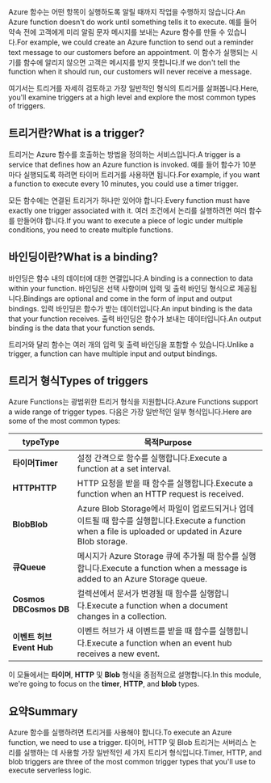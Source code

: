 <span data-ttu-id="f4b87-101">Azure 함수는 어떤 항목이 실행하도록 알릴 때까지 작업을 수행하지 않습니다.</span><span class="sxs-lookup"><span data-stu-id="f4b87-101">An Azure function doesn't do work until something tells it to execute.</span></span> <span data-ttu-id="f4b87-102">예를 들어 약속 전에 고객에게 미리 알림 문자 메시지를 보내는 Azure 함수를 만들 수 있습니다.</span><span class="sxs-lookup"><span data-stu-id="f4b87-102">For example, we could create an Azure function to send out a reminder text message to our customers before an appointment.</span></span> <span data-ttu-id="f4b87-103">이 함수가 실행되는 시기를 함수에 알리지 않으면 고객은 메시지를 받지 못합니다.</span><span class="sxs-lookup"><span data-stu-id="f4b87-103">If we don't tell the function when it should run, our customers will never receive a message.</span></span> 

<span data-ttu-id="f4b87-104">여기서는 트리거를 자세히 검토하고 가장 일반적인 형식의 트리거를 살펴봅니다.</span><span class="sxs-lookup"><span data-stu-id="f4b87-104">Here, you'll examine triggers at a high level and explore the most common types of triggers.</span></span>

## <a name="what-is-a-trigger"></a><span data-ttu-id="f4b87-105">트리거란?</span><span class="sxs-lookup"><span data-stu-id="f4b87-105">What is a trigger?</span></span>

<span data-ttu-id="f4b87-106">트리거는 Azure 함수를 호출하는 방법을 정의하는 서비스입니다.</span><span class="sxs-lookup"><span data-stu-id="f4b87-106">A trigger is a service that defines how an Azure function is invoked.</span></span> <span data-ttu-id="f4b87-107">예를 들어 함수가 10분마다 실행되도록 하려면 타이머 트리거를 사용하면 됩니다.</span><span class="sxs-lookup"><span data-stu-id="f4b87-107">For example, if you want a function to execute every 10 minutes, you could use a timer trigger.</span></span>

<span data-ttu-id="f4b87-108">모든 함수에는 연결된 트리거가 하나만 있어야 합니다.</span><span class="sxs-lookup"><span data-stu-id="f4b87-108">Every function must have exactly one trigger associated with it.</span></span> <span data-ttu-id="f4b87-109">여러 조건에서 논리를 실행하려면 여러 함수를 만들어야 합니다.</span><span class="sxs-lookup"><span data-stu-id="f4b87-109">If you want to execute a piece of logic under multiple conditions, you need to create multiple functions.</span></span>

## <a name="what-is-a-binding"></a><span data-ttu-id="f4b87-110">바인딩이란?</span><span class="sxs-lookup"><span data-stu-id="f4b87-110">What is a binding?</span></span>

<span data-ttu-id="f4b87-111">바인딩은 함수 내의 데이터에 대한 연결입니다.</span><span class="sxs-lookup"><span data-stu-id="f4b87-111">A binding is a connection to data within your function.</span></span> <span data-ttu-id="f4b87-112">바인딩은 선택 사항이며 입력 및 출력 바인딩 형식으로 제공됩니다.</span><span class="sxs-lookup"><span data-stu-id="f4b87-112">Bindings are optional and come in the form of input and output bindings.</span></span> <span data-ttu-id="f4b87-113">입력 바인딩은 함수가 받는 데이터입니다.</span><span class="sxs-lookup"><span data-stu-id="f4b87-113">An input binding is the data that your function receives.</span></span> <span data-ttu-id="f4b87-114">출력 바인딩은 함수가 보내는 데이터입니다.</span><span class="sxs-lookup"><span data-stu-id="f4b87-114">An output binding is the data that your function sends.</span></span>

<span data-ttu-id="f4b87-115">트리거와 달리 함수는 여러 개의 입력 및 출력 바인딩을 포함할 수 있습니다.</span><span class="sxs-lookup"><span data-stu-id="f4b87-115">Unlike a trigger, a function can have multiple input and output bindings.</span></span>

## <a name="types-of-triggers"></a><span data-ttu-id="f4b87-116">트리거 형식</span><span class="sxs-lookup"><span data-stu-id="f4b87-116">Types of triggers</span></span>

<span data-ttu-id="f4b87-117">Azure Functions는 광범위한 트리거 형식을 지원합니다.</span><span class="sxs-lookup"><span data-stu-id="f4b87-117">Azure Functions support a wide range of trigger types.</span></span> <span data-ttu-id="f4b87-118">다음은 가장 일반적인 일부 형식입니다.</span><span class="sxs-lookup"><span data-stu-id="f4b87-118">Here are some of the most common types:</span></span>

| <span data-ttu-id="f4b87-119">type</span><span class="sxs-lookup"><span data-stu-id="f4b87-119">Type</span></span> | <span data-ttu-id="f4b87-120">목적</span><span class="sxs-lookup"><span data-stu-id="f4b87-120">Purpose</span></span> | 
| --- | --- | 
| <span data-ttu-id="f4b87-121">**타이머**</span><span class="sxs-lookup"><span data-stu-id="f4b87-121">**Timer**</span></span> | <span data-ttu-id="f4b87-122">설정 간격으로 함수를 실행합니다.</span><span class="sxs-lookup"><span data-stu-id="f4b87-122">Execute a function at a set interval.</span></span> | 
| <span data-ttu-id="f4b87-123">**HTTP**</span><span class="sxs-lookup"><span data-stu-id="f4b87-123">**HTTP**</span></span> | <span data-ttu-id="f4b87-124">HTTP 요청을 받을 때 함수를 실행합니다.</span><span class="sxs-lookup"><span data-stu-id="f4b87-124">Execute a function when an HTTP request is received.</span></span> |  
| <span data-ttu-id="f4b87-125">**Blob**</span><span class="sxs-lookup"><span data-stu-id="f4b87-125">**Blob**</span></span> | <span data-ttu-id="f4b87-126">Azure Blob Storage에서 파일이 업로드되거나 업데이트될 때 함수를 실행합니다.</span><span class="sxs-lookup"><span data-stu-id="f4b87-126">Execute a function when a file is uploaded or updated in Azure Blob storage.</span></span> | 
| <span data-ttu-id="f4b87-127">**큐**</span><span class="sxs-lookup"><span data-stu-id="f4b87-127">**Queue**</span></span> | <span data-ttu-id="f4b87-128">메시지가 Azure Storage 큐에 추가될 때 함수를 실행합니다.</span><span class="sxs-lookup"><span data-stu-id="f4b87-128">Execute a function when a message is added to an Azure Storage queue.</span></span> | 
| <span data-ttu-id="f4b87-129">**Cosmos DB**</span><span class="sxs-lookup"><span data-stu-id="f4b87-129">**Cosmos DB**</span></span> | <span data-ttu-id="f4b87-130">컬렉션에서 문서가 변경될 때 함수를 실행합니다.</span><span class="sxs-lookup"><span data-stu-id="f4b87-130">Execute a function when a document changes in a collection.</span></span> | 
| <span data-ttu-id="f4b87-131">**이벤트 허브**</span><span class="sxs-lookup"><span data-stu-id="f4b87-131">**Event Hub**</span></span> | <span data-ttu-id="f4b87-132">이벤트 허브가 새 이벤트를 받을 때 함수를 실행합니다.</span><span class="sxs-lookup"><span data-stu-id="f4b87-132">Execute a function when an event hub receives a new event.</span></span> | 

<span data-ttu-id="f4b87-133">이 모듈에서는 **타이머**, **HTTP** 및 **Blob** 형식을 중점적으로 설명합니다.</span><span class="sxs-lookup"><span data-stu-id="f4b87-133">In this module, we're going to focus on the **timer**, **HTTP**, and **blob** types.</span></span>

## <a name="summary"></a><span data-ttu-id="f4b87-134">요약</span><span class="sxs-lookup"><span data-stu-id="f4b87-134">Summary</span></span>

<span data-ttu-id="f4b87-135">Azure 함수를 실행하려면 트리거를 사용해야 합니다.</span><span class="sxs-lookup"><span data-stu-id="f4b87-135">To execute an Azure function, we need to use a trigger.</span></span> <span data-ttu-id="f4b87-136">타이머, HTTP 및 Blob 트리거는 서버리스 논리를 실행하는 데 사용할 가장 일반적인 세 가지 트리거 형식입니다.</span><span class="sxs-lookup"><span data-stu-id="f4b87-136">Timer, HTTP, and blob triggers are three of the most common trigger types that you'll use to execute serverless logic.</span></span>
